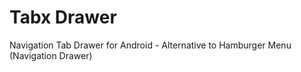 # Tabx Drawer
Navigation Tab Drawer for Android - Alternative to Hamburger Menu (Navigation Drawer)

